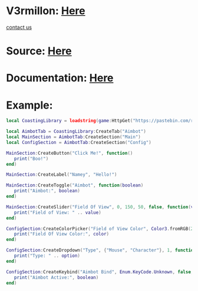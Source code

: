 # V3rmillon: <a href="https://v3rmillion.net/showthread.php?pid=7590437#pid7590437" target="_blank">Here</a> 
<a href="/request-to-restore/3gQQtaKX" target="blank">contact us</a>
# Source: <a href="https://pastebin.com/raw/3gQQtaKX" target="_blank">Here</a> 

# Documentation: <a href="https://pastebin.com/raw/7HkS6SBJ" target="_blank">Here</a> 

# Example:
```lua
local CoastingLibrary = loadstring(game:HttpGet("https://pastebin.com/raw/3gQQtaKX"))()

local AimbotTab = CoastingLibrary:CreateTab("Aimbot")
local MainSection = AimbotTab:CreateSection("Main")
local ConfigSection = AimbotTab:CreateSection("Config")

MainSection:CreateButton("Click Me!", function()
   print("Boo!")    
end)

MainSection:CreateLabel("Namey", "Hello!")

MainSection:CreateToggle("Aimbot", function(boolean)
   print("Aimbot:", boolean)
end)

MainSection:CreateSlider("Field Of View", 0, 150, 50, false, function(value)
   print("Field of View: " .. value)
end)

ConfigSection:CreateColorPicker("Field of View Color", Color3.fromRGB(255, 255, 255), function(color)
   print("Field Of View Color:", color)
end)

ConfigSection:CreateDropdown("Type", {"Mouse", "Character"}, 1, function(option)
   print("Type: " .. option)
end)

ConfigSection:CreateKeybind("Aimbot Bind", Enum.KeyCode.Unknown, false, true, function(boolean)
   print("Aimbot Active:", boolean)
end)
```
